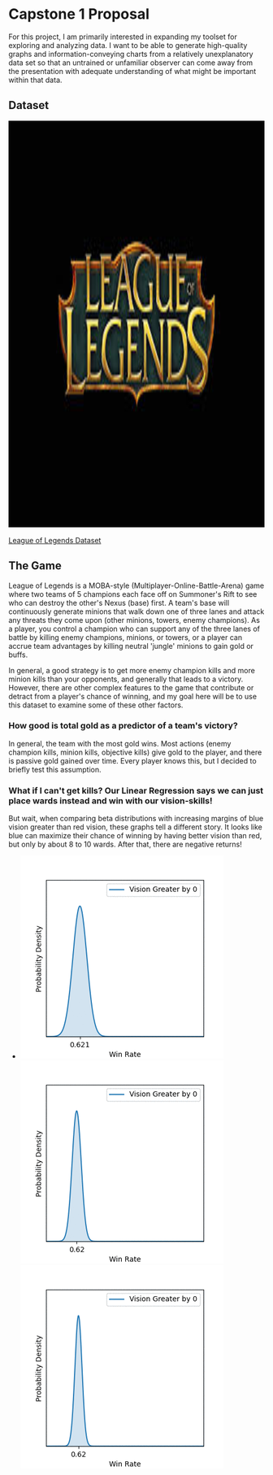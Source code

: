 # Capstone 1 Proposal

For this project, I am primarily interested in expanding my toolset for exploring and analyzing data. I want to be able to generate high-quality graphs and information-conveying charts from a relatively unexplanatory data set so that an untrained or unfamiliar observer can come away from the presentation with adequate understanding of what might be important within that data.

## Dataset

<img src="images/logo.jpeg" alt="logo" width="1000" height="800"/>

[League of Legends Dataset](https://www.kaggle.com/gyejr95/league-of-legends-challenger-ranked-games2020)

## The Game

League of Legends is a MOBA-style (Multiplayer-Online-Battle-Arena) game where two teams of 5 champions each face off on Summoner's Rift to see who can destroy the other's Nexus (base) first. A team's base will continuously generate minions that walk down one of three lanes and attack any threats they come upon (other minions, towers, enemy champions). As a player, you control a champion who can support any of the three lanes of battle by killing enemy champions, minions, or towers, or a player can accrue team advantages by killing neutral 'jungle' minions to gain gold or buffs. 

In general, a good strategy is to get more enemy champion kills and more minion kills than your opponents, and generally that leads to a victory. However, there are other complex features to the game that contribute or detract from a player's chance of winning, and my goal here will be to use this dataset to examine some of these other factors.

### How good is total gold as a predictor of a team's victory?

In general, the team with the most gold wins. Most actions (enemy champion kills, minion kills, objective kills) give gold to the player, and there is passive gold gained over time. Every player knows this, but I decided to briefly test this assumption.


### What if I can't get kills? Our Linear Regression says we can just place wards instead and win with our vision-skills!

But wait, when comparing beta distributions with increasing margins of blue vision greater than red vision, these graphs tell a different story. It looks like blue can maximize their chance of winning by having better vision than red, but only by about 8 to 10 wards. After that, there are negative returns!


* ![chall_gif](images/chall.gif) ![gm_gif](images/gm.gif) ![m_gif](images/m.gif)